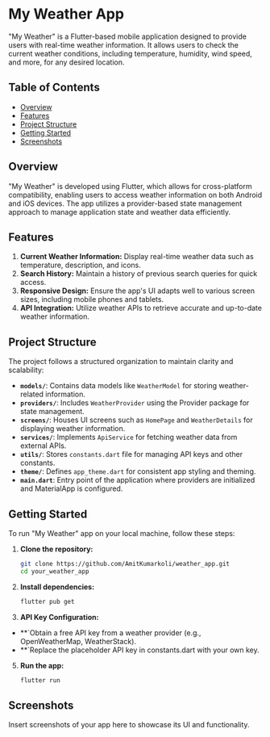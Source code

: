 # My Weather App

"My Weather" is a Flutter-based mobile application designed to provide users with real-time weather information. It allows users to check the current weather conditions, including temperature, humidity, wind speed, and more, for any desired location.

## Table of Contents

- [Overview](#overview)
- [Features](#features)
- [Project Structure](#project-structure)
- [Getting Started](#getting-started)
- [Screenshots](#screenshots)

## Overview

"My Weather" is developed using Flutter, which allows for cross-platform compatibility, enabling users to access weather information on both Android and iOS devices. The app utilizes a provider-based state management approach to manage application state and weather data efficiently.

## Features

1. **Current Weather Information:** Display real-time weather data such as temperature, description, and icons.
2. **Search History:** Maintain a history of previous search queries for quick access.
3. **Responsive Design:** Ensure the app's UI adapts well to various screen sizes, including mobile phones and tablets.
4. **API Integration:** Utilize weather APIs to retrieve accurate and up-to-date weather information.

## Project Structure

The project follows a structured organization to maintain clarity and scalability:


- **`models/`**: Contains data models like `WeatherModel` for storing weather-related information.
- **`providers/`**: Includes `WeatherProvider` using the Provider package for state management.
- **`screens/`**: Houses UI screens such as `HomePage` and `WeatherDetails` for displaying weather information.
- **`services/`**: Implements `ApiService` for fetching weather data from external APIs.
- **`utils/`**: Stores `constants.dart` file for managing API keys and other constants.
- **`theme/`**: Defines `app_theme.dart` for consistent app styling and theming.
- **`main.dart`**: Entry point of the application where providers are initialized and MaterialApp is configured.

## Getting Started

To run "My Weather" app on your local machine, follow these steps:

1. **Clone the repository:**
   ```bash
   git clone https://github.com/AmitKumarkoli/weather_app.git
   cd your_weather_app
2. **Install dependencies:**
    ```bash
    flutter pub get
   
4. **API Key Configuration:**

  - **`Obtain a free API key from a weather provider (e.g., OpenWeatherMap, WeatherStack).
  - **`Replace the placeholder API key in constants.dart with your own key.
    
5. **Run the app:**
     ```bash
     flutter run

## Screenshots
   Insert screenshots of your app here to showcase its UI and functionality.
  
